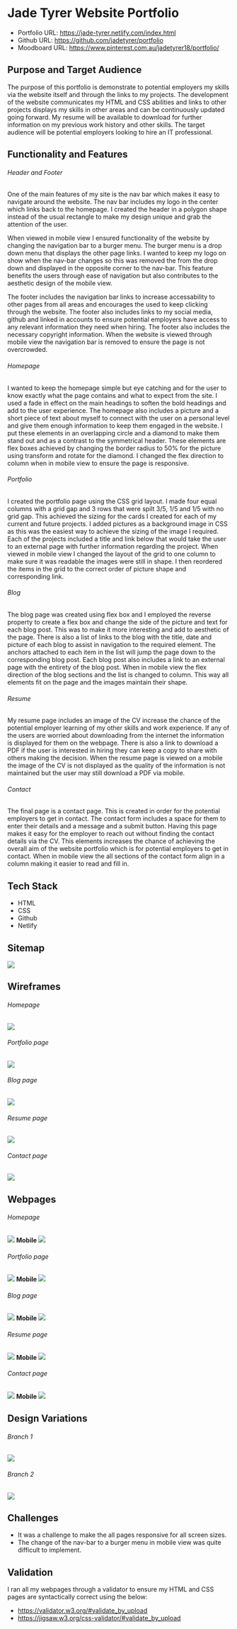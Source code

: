 # Jade Tyrer Website Portfolio
- Portfolio URL: https://jade-tyrer.netlify.com/index.html
- Github URL: https://github.com/jadetyrer/portfolio
- Moodboard URL: https://www.pinterest.com.au/jadetyrer18/portfolio/

## Purpose and Target Audience

The purpose of this portfolio is demonstrate to potential employers my skills via the website itself and through the links to my projects. The development of the website communicates my HTML and CSS abilities and links to other projects displays my skills in other areas and can be continuously updated going forward. My resume will be available to download for further information on my previous work history and other skills. The target audience will be potential employers looking to hire an IT professional. 

## Functionality and Features

###### Header and Footer
One of the main features of my site is the nav bar which makes it easy to navigate around the website. The nav bar includes my logo in the center which links back to the homepage. I created the header in a polygon shape instead of the usual rectangle to make my design unique and grab the attention of the user. 

When viewed in mobile view I ensured functionality of the website by changing the navigation bar to a burger menu. The burger menu is a drop down menu that displays the other page links. I wanted to keep my logo on show when the nav-bar changes so this was removed the from the drop down and displayed in the opposite corner to the nav-bar. This feature benefits the users through ease of navigation but also contributes to the aesthetic design of the mobile view. 

The footer includes the navigation bar links to increase accessability to other pages from all areas and encourages the used to keep clicking through the website. The footer also includes links to my social media, github and linked in accounts to ensure potential employers have access to any relevant information they need when hiring. The footer also includes the necessary copyright information. When the website is viewed through mobile view the navigation bar is removed to ensure the page is not overcrowded.

###### Homepage
I wanted to keep the homepage simple but eye catching and for the user to know exactly what the page contains and what to expect from the site. I used a fade in effect on the main headings to soften the bold headings and add to the user experience. The homepage also includes a picture and a short piece of text about myself to connect with the user on a personal level and give them enough information to keep them engaged in the website. I put these elements in an overlapping circle and a diamond to make them stand out and as a contrast to the symmetrical header. These elements are flex boxes achieved by changing the border radius to 50% for the picture using transform and rotate for the diamond. I changed the flex direction to column when in mobile view to ensure the page is responsive.

###### Portfolio
I created the portfolio page using the CSS grid layout. I made four equal columns with a grid gap and 3 rows that were spilt 3/5, 1/5 and 1/5 with no grid gap. This achieved the sizing for the cards I created for each of my current and future projects. I added pictures as a background image in CSS as this was the easiest way to achieve the sizing of the image I required. Each of the projects included a title and link below that would take the user to an external page with further information regarding the project. When viewed in mobile view I changed the layout of the grid to one column to make sure it was readable the images were still in shape. I then reordered the items in the grid to the correct order of picture shape and corresponding link. 

###### Blog
The blog page was created using flex box and I employed the reverse property to create a flex box and change the side of the picture and text for each blog post. This was to make it more interesting and add to aesthetic of the page. There is also a list of links to the blog with the title, date and picture of each blog to assist in navigation to the required element. The anchors attached to each item in the list will jump the page down to the corresponding blog post. Each blog post also includes a link to an external page with the entirety of the blog post. When in mobile view the flex direction of the blog sections and the list is changed to column. This way all elements fit on the page and the images maintain their shape. 

###### Resume
My resume page includes an image of the CV increase the chance of the potential employer learning of my other skills and work experience. If any of the users are worried about downloading from the internet the information is displayed for them on the webpage. There is also a link to download a PDF if the user is interested in hiring they can keep a copy to share with others making the decision. When the resume page is viewed on a mobile the image of the CV is not displayed as the quality of the information is not maintained but the user may still download a PDF via mobile. 

###### Contact
The final page is a contact page. This is created in order for the potential employers to get in contact. The contact form includes a space for them to enter their details and a message and a submit button. Having this page makes it easy for the employer to reach out without finding the contact details via the CV. This elements increases the chance of achieving the overall aim of the website portfolio which is for potential employers to get in contact. When in mobile view the all sections of the contact form align in a column making it easier to read and fill in. 


## Tech Stack
- HTML
- CSS
- Github
- Netlify

## Sitemap 

![](docs/sitemap.png)

## Wireframes

###### Homepage
![](docs/wireframe-homepage.png)

###### Portfolio page 
![](docs/wireframe-portfolio.png)

###### Blog page
![](docs/wireframe-blog.png)

###### Resume page
![](docs/wireframe-resume.png)

###### Contact page
![](docs/wireframe-form.png)



## Webpages 

###### Homepage
![](docs/homepage-final.png)
<b>Mobile</b>
 ![](docs/homepage-mobile.png)

###### Portfolio page 
![](docs/portfolio-final.png)
<b>Mobile</b>
![](docs/portfolio-mobile.png)

###### Blog page
![](docs/blog-final.png)
<b>Mobile</b>
![](docs/blog-mobile.png)

###### Resume page
![](docs/resume-final.png)
<b>Mobile</b>
![](docs/resume-mobile.png)

###### Contact page
![](docs/contact-final.png)
<b>Mobile</b>
![](docs/contact-mobile.png)

## Design Variations
###### Branch 1
![](docs/variation-1.png)
###### Branch 2
![](docs/variation-2.png)

## Challenges
- It was a challenge to make the all pages responsive for all screen sizes. 
- The change of the nav-bar to a burger menu in mobile view was quite difficult to implement.

## Validation 
I ran all my webpages through a validator to ensure my HTML and CSS pages are syntactically correct using the below: 
- https://validator.w3.org/#validate_by_upload
- https://jigsaw.w3.org/css-validator/#validate_by_upload






